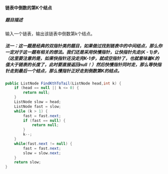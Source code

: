 #### 链表中倒数的第K个结点

##### 题目描述

输入一个链表，输出该链表中倒数第k个结点。

<!--more-->

##### 法一：这一题是经典的双指针类的题目，如果做过找到链表中的中间结点，那么你一定对于这一题有相关的想法。我们还是采用快慢指针，让快指针先走(K - 1)步，（这里要注意的是，如果快指针还没走完K-1步，就成空指针了，也就意味着K的值大于链表的长度了，此时要直接返回null！）然后快慢指针同时走，那么等快指针走到最后一个结点，那么慢指针正好走到倒数第K的结点。

```java
public ListNode FindKthToTail(ListNode head,int k) {
    if (head == null || k <= 0) {
        return null;
    }
    ListNode slow = head;
    ListNode fast = slow;
    while (k > 1) {
        fast = fast.next;
        if (fast == null) {
            return null;
        }
        k--;
    }
    while(fast.next != null) {
        fast = fast.next;
        slow = slow.next;
    }
    return slow;
}
```

